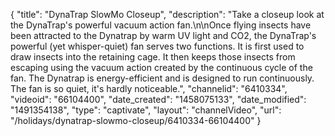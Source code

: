 {
    "title": "DynaTrap SlowMo Closeup",
    "description": "Take a closeup look at the DynaTrap's powerful vacuum action fan.\n\nOnce flying insects have been attracted to the Dynatrap by warm UV light and CO2, the DynaTrap's powerful (yet whisper-quiet) fan serves two functions. It is first used to draw insects into the retaining cage. It then keeps those insects from escaping using the vacuum action created by the continuous cycle of the fan. The Dynatrap is energy-efficient and is designed to run continuously. The fan is so quiet, it's hardly noticeable.",
    "channelid": "6410334",
    "videoid": "66104400",
    "date_created": "1458075133",
    "date_modified": "1491354138",
    "type": "captivate",
    "layout": "channelVideo",
    "url": "\/holidays\/dynatrap-slowmo-closeup\/6410334-66104400"
}
